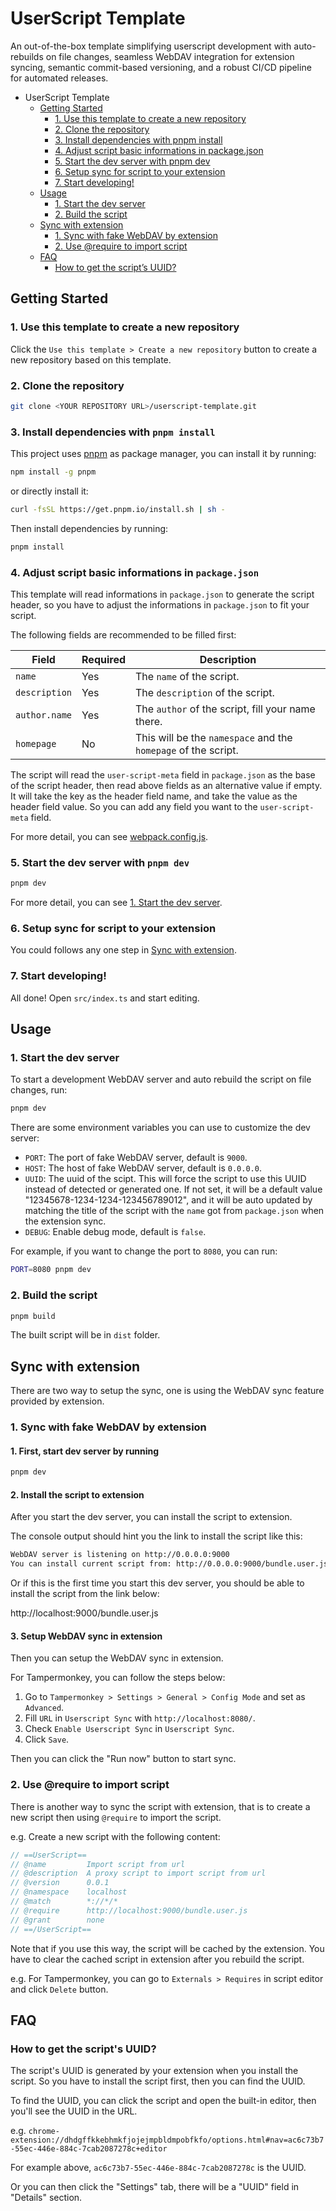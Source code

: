 # UserScript Template

An out-of-the-box template simplifying userscript development with auto-rebuilds
on file changes, seamless WebDAV integration for extension syncing, semantic
commit-based versioning, and a robust CI/CD pipeline for automated releases.

- UserScript Template
  - [Getting Started](#getting-started)
    - [1. Use this template to create a new repository](#1-use-this-template-to-create-a-new-repository)
    - [2. Clone the repository](#2-clone-the-repository)
    - [3. Install dependencies with pnpm install](#3-install-dependencies-with-pnpm-install)
    - [4. Adjust script basic informations in package.json](#4-adjust-script-basic-informations-in-packagejson)
    - [5. Start the dev server with pnpm dev](#5-start-the-dev-server-with-pnpm-dev)
    - [6. Setup sync for script to your extension](#6-setup-sync-for-script-to-your-extension)
    - [7. Start developing!](#7-start-developing)
  - [Usage](#usage)
    - [1. Start the dev server](#1-start-the-dev-server)
    - [2. Build the script](#2-build-the-script)
  - [Sync with extension](#sync-with-extension)
    - [1. Sync with fake WebDAV by extension](#1-sync-with-fake-webdav-by-extension)
    - [2. Use @require to import script](#2-use-require-to-import-script)
  - [FAQ](#faq)
    - [How to get the script’s UUID?](#how-to-get-the-scripts-uuid)

## Getting Started

### 1. Use this template to create a new repository

Click the `Use this template > Create a new repository` button to create a new
repository based on this template.

### 2. Clone the repository

```bash
git clone <YOUR REPOSITORY URL>/userscript-template.git
```

### 3. Install dependencies with `pnpm install`

This project uses [pnpm](https://pnpm.io/) as package manager, you can
install it by running:

```bash
npm install -g pnpm
```

or directly install it:

```bash
curl -fsSL https://get.pnpm.io/install.sh | sh -
```

Then install dependencies by running:

```bash
pnpm install
```

### 4. Adjust script basic informations in `package.json`

This template will read informations in `package.json` to generate the script
header, so you have to adjust the informations in `package.json` to fit your
script.

The following fields are recommended to be filled first:

| Field         | Required | Description                                                    |
| ------------- | -------- | -------------------------------------------------------------- |
| `name`        | Yes      | The `name` of the script.                                      |
| `description` | Yes      | The `description` of the script.                               |
| `author.name` | Yes      | The `author` of the script, fill your name there.              |
| `homepage`    | No       | This will be the `namespace` and the `homepage` of the script. |

The script will read the `user-script-meta` field in `package.json` as the base
of the script header, then read above fields as an alternative value if empty.
It will take the key as the header field name, and take the value as the header
field value. So you can add any field you want to the `user-script-meta` field.

For more detail, you can see [webpack.config.js](./webpack.config.js).

### 5. Start the dev server with `pnpm dev`

```bash
pnpm dev
```

For more detail, you can see [1. Start the dev server](#1-start-the-dev-server).

### 6. Setup sync for script to your extension

You could follows any one step in [Sync with extension](#sync-with-extension).

### 7. Start developing!

All done! Open `src/index.ts` and start editing.

## Usage

### 1. Start the dev server

To start a development WebDAV server and auto rebuild the script on file
changes, run:

```bash
pnpm dev
```

There are some environment variables you can use to customize the dev server:

- `PORT`: The port of fake WebDAV server, default is `9000`.
- `HOST`: The host of fake WebDAV server, default is `0.0.0.0`.
- `UUID`: The uuid of the scipt. This will force the script to use this UUID
  instead of detected or generated one. If not set, it will be a default value
  "12345678-1234-1234-123456789012", and it will be auto updated by matching the
  title of the script with the `name` got from `package.json` when the extension
  sync.
- `DEBUG`: Enable debug mode, default is `false`.

For example, if you want to change the port to `8080`, you can run:

```bash
PORT=8080 pnpm dev
```

### 2. Build the script

```bash
pnpm build
```

The built script will be in `dist` folder.

## Sync with extension

There are two way to setup the sync, one is using the WebDAV sync feature
provided by extension.

### 1. Sync with fake WebDAV by extension

#### 1. First, start dev server by running

```bash
pnpm dev
```

#### 2. Install the script to extension

After you start the dev server, you can install the script to extension.

The console output should hint you the link to install the script like this:

```bash
WebDAV server is listening on http://0.0.0.0:9000
You can install current script from: http://0.0.0.0:9000/bundle.user.js
```

Or if this is the first time you start this dev server, you should be able to
install the script from the link below:

http://localhost:9000/bundle.user.js

#### 3. Setup WebDAV sync in extension

Then you can setup the WebDAV sync in extension.

For Tampermonkey, you can follow the steps below:

1. Go to `Tampermonkey > Settings > General > Config Mode` and set as
   `Advanced`.
2. Fill `URL` in `Userscript Sync` with `http://localhost:8080/`.
3. Check `Enable Userscript Sync` in `Userscript Sync`.
4. Click `Save`.

Then you can click the "Run now" button to start sync.

### 2. Use @require to import script

There is another way to sync the script with extension, that is to create a new
script then using `@require` to import the script.

e.g. Create a new script with the following content:

```js
// ==UserScript==
// @name         Import script from url
// @description  A proxy script to import script from url
// @version      0.0.1
// @namespace    localhost
// @match        *://*/*
// @require      http://localhost:9000/bundle.user.js
// @grant        none
// ==/UserScript==
```

Note that if you use this way, the script will be cached by the extension. You
have to clear the cached script in extension after you rebuild the script.

e.g. For Tampermonkey, you can go to `Externals > Requires` in script editor and click `Delete` button.

## FAQ

### How to get the script's UUID?

The script's UUID is generated by your extension when you install the script. So
you have to install the script first, then you can find the UUID.

To find the UUID, you can click the script and open the built-in editor, then
you'll see the UUID in the URL.

e.g.
`chrome-extension://dhdgffkkebhmkfjojejmpbldmpobfkfo/options.html#nav=ac6c73b7-55ec-446e-884c-7cab2087278c+editor`

For example above, `ac6c73b7-55ec-446e-884c-7cab2087278c` is the UUID.

Or you can then click the "Settings" tab, there will be a "UUID" field in
"Details" section.
